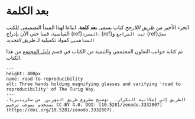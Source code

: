 # بعد الكلمة

الجزء الأخير من _طريق اللارجح_ كتاب يسمى **بعد كلمة**. اتباعا لهذا المبدأ التصميمي للكتب القياسية، قمنا حتى الآن بإدراج {ref}`المسرد`، {ref}`ثبت المراجع` و {ref}`سجل المساهمين` كمواد تكميلية لـ _طريق التجديد_

تم كتابة جوانب التعاون المجتمعي والتنمية من الكتاب في قسم [دليل المجتمع](../community-handbook/community-handbook) من هذا الكتاب.

```{figure} ../figures/road-to-reproducibility.jpg
---
height: 400px
name: road-to-reproducibility
alt: Three hands holding magnifying glasses and varifying 'road to reproducibility' of The Turig Way.
---
الطريق إلى إمكانية التكرار. _توضيح مشروع طريق التورين_ من سكريبيريا. يستخدم بموجب ترخيص CC-BY 4.0. DOI: [10.5281/zenodo.3332807] (https://doi.org/10.5281/zenodo.3332807).
```
